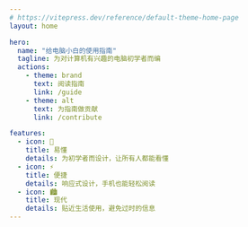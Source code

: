 ```yaml
---
# https://vitepress.dev/reference/default-theme-home-page
layout: home

hero:
  name: "给电脑小白的使用指南"
  tagline: 为对计算机有兴趣的电脑初学者而编
  actions:
    - theme: brand
      text: 阅读指南
      link: /guide
    - theme: alt
      text: 为指南做贡献
      link: /contribute

features:
  - icon: 🤔
    title: 易懂
    details: 为初学者而设计，让所有人都能看懂
  - icon: ⚡
    title: 便捷
    details: 响应式设计，手机也能轻松阅读
  - icon: 🏙️
    title: 现代
    details: 贴近生活使用，避免过时的信息
---
```


<style>
:root {
  --vp-home-hero-name-color: transparent;
  --vp-home-hero-name-background: -webkit-linear-gradient(120deg, rgb(239, 184, 63) 25%, rgb(46, 175, 125) 50%, rgb(69, 120, 185) 75%);

  --vp-home-hero-image-background-image: linear-gradient(-45deg, #df56fe 50%, #69ecff 50%);
  --vp-home-hero-image-filter: blur(44px);
}

@media (min-width: 640px) {
  :root {
    --vp-home-hero-image-filter: blur(56px);
  }
}

@media (min-width: 960px) {
  :root {
    --vp-home-hero-image-filter: blur(68px);
  }
}
</style>